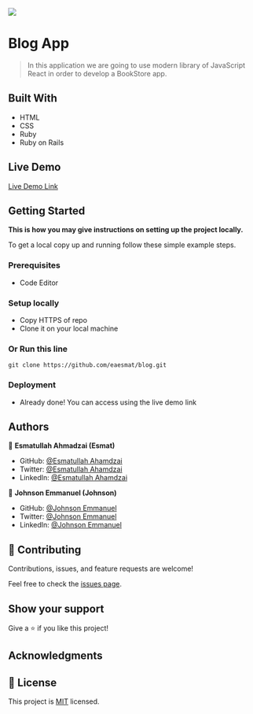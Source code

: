 ![](https://img.shields.io/badge/Microverse-blueviolet)

# Blog App

> In this application we are going to use modern library of JavaScript React in order to develop a BookStore app.


## Built With

- HTML
- CSS
- Ruby
- Ruby on Rails


## Live Demo

[Live Demo Link]()



## Getting Started

**This is how you may give instructions on setting up the project locally.**


To get a local copy up and running follow these simple example steps.

### Prerequisites

- Code Editor

### Setup locally

- Copy HTTPS of repo
- Clone it on your local machine

### Or Run this line
```
git clone https://github.com/eaesmat/blog.git

```

### Deployment
- Already done! You can access using the live demo link



## Authors

👤 **Esmatullah Ahmadzai (Esmat)**

- GitHub: [@Esmatullah Ahamdzai](https://github.com/eaesmat)
- Twitter: [@Esmatullah Ahamdzai](https://twitter.com/ea_ahmadzai)
- LinkedIn: [@Esmatullah Ahamdzai](https://www.linkedin.com/in/esmatullah-ahmadzai)

👤 **Johnson Emmanuel (Johnson)**

- GitHub: [@Johnson Emmanuel](https://github.com/ifzyy)
- Twitter: [@Johnson Emmanuel](https://twitter.com/JohnsnEmmanuel)
- LinkedIn: [@Johnson Emmanuel](https://www.linkedin.com/in/johnson-emmanuel/)

## 🤝 Contributing

Contributions, issues, and feature requests are welcome!

Feel free to check the [issues page](https://github.com/eaesmat/blog.git/issues).

## Show your support

Give a ⭐️ if you like this project!

## Acknowledgments


## 📝 License

This project is [MIT](./MIT.md) licensed.
